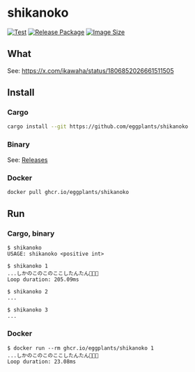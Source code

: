 # shikanoko

[![Test](<https://github.com/eggplants/shikanoko/actions/workflows/test.yml/badge.svg>)](https://github.com/eggplants/shikanoko/actions/workflows/test.yml) [![Release Package](https://github.com/eggplants/shikanoko/actions/workflows/release.yml/badge.svg)](https://github.com/eggplants/shikanoko/actions/workflows/release.yml) [![Image Size](https://ghcr-badge.egpl.dev/eggplants/shikanoko/size?color=%2344cc11&tag=latest&label=image+size&trim=)](https://github.com/eggplants/shikanoko/pkgs/container/shikanoko)

## What

See: <https://x.com/ikawaha/status/1806852026661511505>

## Install

### Cargo

```bash
cargo install --git https://github.com/eggplants/shikanoko
```

### Binary

See: [Releases](https://github.com/eggplants/shikanoko/releases)

### Docker

```bash
docker pull ghcr.io/eggplants/shikanoko
```

## Run

### Cargo, binary

```shellsession
$ shikanoko
USAGE: shikanoko <positive int>

$ shikanoko 1
...しかのこのこのここしたんたん🦌🦌🦌
Loop duration: 205.09ms

$ shikanoko 2
...

$ shikanoko 3
...
```

### Docker

```shellsession
$ docker run --rm ghcr.io/eggplants/shikanoko 1
...しかのこのこのここしたんたん🦌🦌🦌
Loop duration: 23.08ms
```
